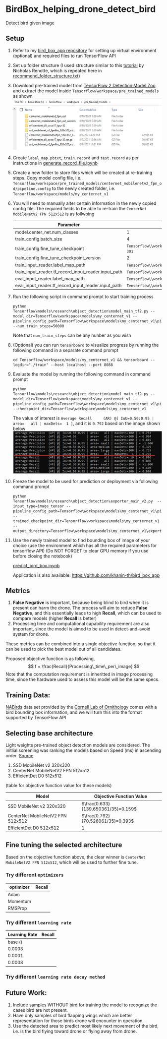 # BirdBox_helping_drone_detect_bird
Detect bird given image 

## Setup
1. Refer to my [bird_box_app repository](https://github.com/khanin-th/bird_box_app) for setting up virtual environment (optional) and required files to run TensorFlow API
1. Set up folder structure (I used structure similar to this [tutorial](https://www.youtube.com/watch?v=yqkISICHH-U) by Nicholas Renotte, which is repeated here in [recommend_folder_structure.txt](recommend_folder_structure.txt))
1. Download pre-trained model from [TensorFlow 2 Detection Model Zoo](https://github.com/tensorflow/models/blob/master/research/object_detection/g3doc/tf2_detection_zoo.md) and extract the model inside `Tensorflow/workspace/pre_trained_models` as shown
![pre train model folder](images\pre_train_folder.png)
1. Create `label_map.pbtxt`, `train.record` and `test.record` as per instructions in [generate_record_file.ipynb](generate_record_file.ipynb)
1. Create a new folder to store files which will be created at re-training steps. Copy model config file, i.e. `Tensorflow/workspace/pre_trained_models/centernet_mobilenetv2_fpn_od/pipeline.config` to the newly created folder, i.e. `Tensorflow/workspace/models/my_centernet_v1`
1. You will need to manually alter certain information in the newly copied config file. The required fields to be able to re-train the `CenterNet MobileNetV2 FPN 512x512` is as follwoing

    <center>
    
    | Parameter  | Value |
    | ------------- | ------------- |
    | model.center_net.num_classes  | 1  |
    | train_config.batch_size  | 4  |
    | train_config.fine_tune_checkpoint  | `Tensorflow\\workspace\\pre_trained_models\\centernet_mobilenetv2_fpn_od\\checkpoint\\ckpt-301`  |
    | train_config.fine_tune_checkpoint_version  | 2  |
    | train_input_reader.label_map_path  | `Tensorflow\\workspace\\TF_files\\label_map.pbtxt`  |
    | train_input_reader.tf_record_input_reader.input_path  | `Tensorflow\\workspace\\TF_files\\train.record`  |
    | eval_input_reader.label_map_path  | `Tensorflow\\workspace\\TF_files\\label_map.pbtxt`  |
    | eval_input_reader.tf_record_input_reader.input_path  | `Tensorflow\\workspace\\TF_files\\test.record` |

    </center>

1. Run the following script in command prompt to start training process 

    ```
    python Tensorflow\models\research\object_detection\model_main_tf2.py --model_dir=Tensorflow\workspace\models\my_centernet_v1 --pipeline_config_path=Tensorflow\workspace\models\my_centernet_v1\pipeline.config --num_train_steps=50000
    ```
    Note that `num_train_steps` can be any nunber as you wish

1. (Optional) you can run `tensorboard` to visualize progress by running the following command in a separate command prompt

    ```
    cd Tensorflow/workspace/models/my_centernet_v1 && tensorboard --logdir="./train" --host localhost --port 8088
    ```

1. Evaluate the model by running the following command in command prompt

    ```
    python Tensorflow\models\research\object_detection\model_main_tf2.py --model_dir=Tensorflow\workspace\models\my_centernet_v1 --pipeline_config_path=Tensorflow\workspace\models\my_centernet_v1\pipeline.config --checkpoint_dir=Tensorflow\workspace\models\my_centernet_v1
    ```

    The value of interest is `Average Recall     (AR) @[ IoU=0.50:0.95 | area=   all | maxDets=  1 ]`, and it is `0.792` based on the image shown below
    ![eval](images\eval_value.png)

1. Freeze the model to be used for prediction or deployment via following command prompt

    ```
    python Tensorflow\models\research\object_detection\exporter_main_v2.py  --input_type=image_tensor --pipeline_config_path=Tensorflow\workspace\models\my_centernet_v1\pipeline.config --trained_checkpoint_dir=Tensorflow\workspace\models\my_centernet_v1 --output_directory=Tensorflow\workspace\models\my_centernet_v1\export
    ```


1. Use the newly trained model to find bounding box of image of your choice (use the environment which has all the required parameters for tensorflow API) (Do NOT FORGET to clear GPU memory if you use before closing the notebook)

    [predict_bird_box.ipynb](predict_bird_box.ipynb)

    Application is also available: https://github.com/khanin-th/bird_box_app



## Metrics
1. __False Negative__ is important, because being blind to bird when it is present can harm the drone. The process will aim to reduce __False Negative__, and this essentially leads to high __Recall__, which can be used to compare models (higher __Recall__ is better)
1. Processing time and computational capability requirement are also important, since the model is aimed to be used in detect-and-avoid system for drone. 

These metrics can be combined into a single objective function, so that it can be used to pick the best model out of all candidates.

Proposed objective function is as following,
$$ f = \frac{Recall}{Processing\_time\_per\_image} $$
Note that the computation requirement is inheritted in image processing time, since the hardware used to assess this model will be the same specs.


## Training Data:
[NABirds](https://dl.allaboutbirds.org/nabirds) data set provided by the [Cornell Lab of Ornithology](https://www.birds.cornell.edu/home) comes with a bird bounding box information, and we will turn this into the format supported by TensorFlow API

## Selecting base architecture
Light weights pre-trained object detection models are considered. The initlial screening was ranking the models based on Speed (ms) in ascending order. [Source](https://github.com/tensorflow/models/blob/master/research/object_detection/g3doc/tf2_detection_zoo.md)

1. SSD MobileNet v2 320x320
2. CenterNet MobileNetV2 FPN 512x512
3. EfficientDet D0 512x512

(table for objective function value for these models)

   <center>
   
   | Model  | Objective Function Value |
   | ------------- | ------------- |
   | SSD MobileNet v2 320x320  | $\frac{0.633}{139.650361/35}=0.159$  |
   | CenterNet MobileNetV2 FPN 512x512  | $\frac{0.792}{70.526061/35}=0.393$  |
   | EfficientDet D0 512x512  | 1  |
   
   </center>

## Fine tuning the selected architecture
Based on the objective function above, the clear winner is `CenterNet MobileNetV2 FPN 512x512`, which will be used to further fine tune.

### Try different `optimizers`
   <center>
   
   | optimizer  | Recall |
   | ------------- | ------------- |
   | Adam  |   |
   | Momentum  |   |
   | RMSProp  |   |
   
   </center>

### Try different `learning rate`

   <center>
   
   | Learning Rate  | Recall |
   | ------------- | ------------- |
   | base ()  |   |
   | 0.0003  |   |
   | 0.0001  |   |
   | 0.0008  |   |
   
   </center>

### Try different `learning rate decay method`


## Future Work:
1. Include samples WITHOUT bird for training the model to recognize the cases bird are not present.
2. Have only samples of bird flapping wings which are better representation for those birds drone will encounter in operation.
3. Use the detected area to predict most likely next movement of the bird, i.e. is the bird flying toward drone or flying away from drone.
